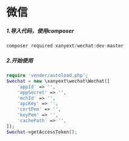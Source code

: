 # 微信

##### 1.导入代码，使用composer
```php
composer required xanyext/wechat:dev-master
```

##### 2.开始使用
```php
require 'vender/autoload.php';
$wechat = new \xanyext\wechat\Wechat([
    'appId' => '',
    'appSecret' => '',
    'mchId' => '',
    'apiKey' => '',
    'certPem' => '',
    'keyPem' => '',
    'cachePath' => '',
]);
$wechat->getAccessToken();
```